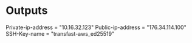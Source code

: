 # Outputs

Private-ip-address = "10.16.32.123"
Public-ip-address = "176.34.114.100"
SSH-Key-name = "transfast-aws_ed25519"

